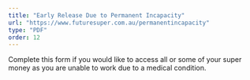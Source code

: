```yaml
---
title: "Early Release Due to Permanent Incapacity"
url: "https://www.futuresuper.com.au/permanentincapacity"
type: "PDF"
order: 12
---
```


Complete this form if you would like to access all or some of your super money as you are unable to work due to a medical condition.
